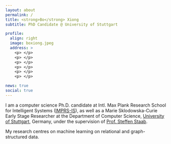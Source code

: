 ```yaml
---
layout: about
permalink: /
title: <strong>Bo</strong> Xiong
subtitle: PhD Candidate @ University of Stuttgart

profile:
  align: right
  image: boxiong.jpeg
  address: >
    <p> </p>
    <p> </p>
    <p> </p>
    <p> </p>
    <p> </p>
    <p> </p>

news: true
social: true
---
```


I am a computer science Ph.D. candidate at Intl. Max Plank Research School for Intelligent Systems ([IMPRS-IS](https://imprs.is.mpg.de/)), as well as a Marie Sklodowska-Curie Early Stage Researcher at the Department of Computer Science, [University of Stuttgart](https://www.uni-stuttgart.de/en/), Germany, under the supervision of [Prof. Steffen Staab](https://www.southampton.ac.uk/people/5xf8n2/professor-steffen-staab). 
<!-- I received my B.Sc. and M.Eng. degrees from [Beijing Jiaotong University](http://en.njtu.edu.cn/), Beijing, China.   -->

My research centres on machine learning on relational and graph-structured data. 
<!-- In particular, I am interested in developing geometric methods for relational knowledge representation.
- ML on relational/graph-structured data 
- Learning with symbolic/relational knowledge
- Geometric inductive biases (e.g., hyperbolic geometry) -->



